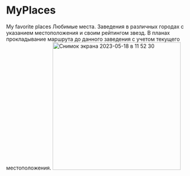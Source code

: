 # MyPlaces
My favorite places 
Любимые места. Заведения в различных городах с указанием местоположения и своим рейтингом звезд. В планах прокладывание маршрута
до данного заведения с учетом текущего местоположения.
<img width="347" alt="Снимок экрана 2023-05-18 в 11 52 30" src="https://github.com/Deminka/MyPlaces/assets/69207847/c4bcc40c-1e7b-4f7e-89e3-33f74894a36e">

